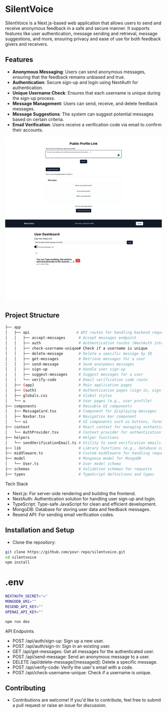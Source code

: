 # SilentVoice

SilentVoice is a Next.js-based web application that allows users to send and receive anonymous feedback in a safe and secure manner. It supports features like user authentication, message sending and retrieval, message suggestions, and more, ensuring privacy and ease of use for both feedback givers and receivers.

## Features

- **Anonymous Messaging**: Users can send anonymous messages, ensuring that the feedback remains unbiased and true.
- **Authentication**: Secure sign-up and login using NextAuth for authentication.
- **Unique Username Check**: Ensures that each username is unique during the sign-up process.
- **Message Management**: Users can send, receive, and delete feedback messages.
- **Message Suggestions**: The system can suggest potential messages based on certain criteria.
- **Email Verification**: Users receive a verification code via email to confirm their accounts.

![alt text](image.png)
![alt text](image-1.png)
## Project Structure

```bash
├── app
│   ├── api                     # API routes for handling backend requests
│   │   ├── accept-messages      # Accept messages endpoint
│   │   ├── auth                 # Authentication routes (NextAuth integration)
│   │   ├── check-username-unique# Check if a username is unique
│   │   ├── delete-message       # Delete a specific message by ID
│   │   ├── get-messages         # Retrieve messages for a user
│   │   ├── send-message         # Send anonymous messages
│   │   ├── sign-up              # Handle user sign-up
│   │   ├── suggest-messages     # Suggest messages for a user
│   │   └── verify-code          # Email verification code route
│   ├── (app)                    # Main application pages
│   ├── (auth)                   # Authentication pages (sign-in, sign-up, verify)
│   ├── globals.css              # Global styles
│   └── u                        # User pages (e.g., user profile)
├── components                   # Reusable UI components
│   ├── MessageCard.tsx          # Component for displaying messages
│   ├── Navbar.tsx               # Navigation bar component
│   └── ui                       # UI components such as buttons, forms, etc.
├── context                      # React context for managing authentication state
│   └── AuthProvider.tsx         # Context provider for authentication
├── helpers                      # Helper functions
│   └── sendVerificationEmail.ts # Utility to send verification emails
├── lib                          # Library functions (e.g., database connection)
├── middleware.ts                # Custom middleware for handling requests
├── model                        # Mongoose model for MongoDB
│   └── User.ts                  # User model schema
├── schemas                      # Validation schemas for requests
├── types                        # TypeScript definitions and types

```

Tech Stack
- Next.js: For server-side rendering and building the frontend.
- NextAuth: Authentication solution for handling user sign-up and login.
- TypeScript: Type-safe JavaScript for clean and efficient development.
- MongoDB: Database for storing user data and feedback messages.
- Resend API: For sending email verification codes.

## Installation and Setup
- Clone the repository:
```bash
git clone https://github.com/your-repo/silentvoice.git
cd silentvoice    
npm install
```

# .env
``` bash
NEXTAUTH_SECRET="=" 
MONGODB_URI=""
RESEND_API_KEY=""
OPENAI_API_KEY=""
```

```bash
npm run dev
```
API Endpoints
- POST /api/auth/sign-up: Sign up a new user.
- POST /api/auth/sign-in: Sign in an existing user.
- GET /api/get-messages: Get all messages for the authenticated user.
- POST /api/send-message: Send an anonymous message to a user.
- DELETE /api/delete-message/[messageid]: Delete a specific message.
- POST /api/verify-code: Verify the user's email with a code.
- POST /api/check-username-unique: Check if a username is unique.

## Contributing
- Contributions are welcome! If you'd like to contribute, feel free to submit a pull request or raise an issue for discussion.


